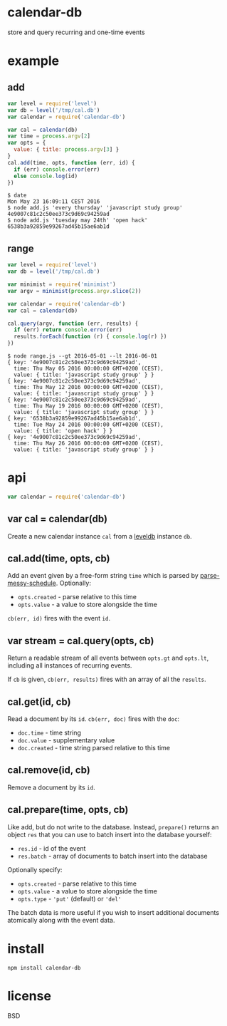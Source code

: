 # calendar-db

store and query recurring and one-time events

# example

## add

``` js
var level = require('level')
var db = level('/tmp/cal.db')
var calendar = require('calendar-db')

var cal = calendar(db)
var time = process.argv[2]
var opts = {
  value: { title: process.argv[3] }
}
cal.add(time, opts, function (err, id) {
  if (err) console.error(err)
  else console.log(id)
})
```

```
$ date
Mon May 23 16:09:11 CEST 2016
$ node add.js 'every thursday' 'javascript study group'
4e9007c81c2c50ee373c9d69c94259ad
$ node add.js 'tuesday may 24th' 'open hack'
6538b3a92859e99267ad45b15ae6ab1d
```

## range

``` js
var level = require('level')
var db = level('/tmp/cal.db')

var minimist = require('minimist')
var argv = minimist(process.argv.slice(2))

var calendar = require('calendar-db')
var cal = calendar(db)

cal.query(argv, function (err, results) {
  if (err) return console.error(err)
  results.forEach(function (r) { console.log(r) })
})
```

```
$ node range.js --gt 2016-05-01 --lt 2016-06-01
{ key: '4e9007c81c2c50ee373c9d69c94259ad',
  time: Thu May 05 2016 00:00:00 GMT+0200 (CEST),
  value: { title: 'javascript study group' } }
{ key: '4e9007c81c2c50ee373c9d69c94259ad',
  time: Thu May 12 2016 00:00:00 GMT+0200 (CEST),
  value: { title: 'javascript study group' } }
{ key: '4e9007c81c2c50ee373c9d69c94259ad',
  time: Thu May 19 2016 00:00:00 GMT+0200 (CEST),
  value: { title: 'javascript study group' } }
{ key: '6538b3a92859e99267ad45b15ae6ab1d',
  time: Tue May 24 2016 00:00:00 GMT+0200 (CEST),
  value: { title: 'open hack' } }
{ key: '4e9007c81c2c50ee373c9d69c94259ad',
  time: Thu May 26 2016 00:00:00 GMT+0200 (CEST),
  value: { title: 'javascript study group' } }
```

# api

``` js
var calendar = require('calendar-db')
```

## var cal = calendar(db)

Create a new calendar instance `cal` from a [leveldb][1] instance `db`.

[1]: https://npmjs.com/package/level

## cal.add(time, opts, cb)

Add an event given by a free-form string `time` which is parsed by
[parse-messy-schedule][2]. Optionally:

* `opts.created` - parse relative to this time
* `opts.value` - a value to store alongside the time

`cb(err, id)` fires with the event `id`.

[2]: https://npmjs.com/package/parse-messy-schedule

## var stream = cal.query(opts, cb)

Return a readable stream of all events between `opts.gt` and `opts.lt`,
including all instances of recurring events.

If `cb` is given, `cb(err, results)` fires with an array of all the `results`.

## cal.get(id, cb)

Read a document by its `id`. `cb(err, doc)` fires with the `doc`:

* `doc.time` - time string
* `doc.value` - supplementary value
* `doc.created` - time string parsed relative to this time

## cal.remove(id, cb)

Remove a document by its `id`.

## cal.prepare(time, opts, cb)

Like add, but do not write to the database. Instead, `prepare()` returns an
object `res` that you can use to batch insert into the database yourself:

* `res.id` - id of the event
* `res.batch` - array of documents to batch insert into the database

Optionally specify:

* `opts.created` - parse relative to this time
* `opts.value` - a value to store alongside the time
* `opts.type` - `'put'` (default) or `'del'`

The batch data is more useful if you wish to insert additional documents
atomically along with the event data.

# install

```
npm install calendar-db
```

# license

BSD
